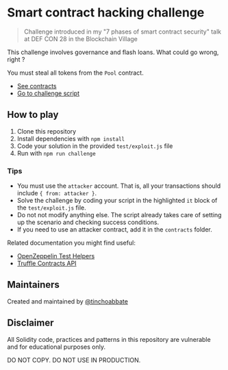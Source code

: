 # Smart contract hacking challenge

> Challenge introduced in my "7 phases of smart contract security" talk at DEF CON 28 in the Blockchain Village

This challenge involves governance and flash loans. What could go wrong, right ?

You must steal all tokens from the `Pool` contract.

- [See contracts](contracts/)
- [Go to challenge script](test/exploit.js)

## How to play

1. Clone this repository
2. Install dependencies with `npm install`
3. Code your solution in the provided `test/exploit.js` file
4. Run with `npm run challenge`

### Tips

- You must use the `attacker` account. That is, all your transactions should include `{ from: attacker }`.
- Solve the challenge by coding your script in the highlighted `it` block of the `test/exploit.js` file.
- Do not not modify anything else. The script already takes care of setting up the scenario and checking success conditions.
- If you need to use an attacker contract, add it in the `contracts` folder.

Related documentation you might find useful:

- [OpenZeppelin Test Helpers](https://docs.openzeppelin.com/test-helpers/0.5)
- [Truffle Contracts API](https://www.trufflesuite.com/docs/truffle/reference/contract-abstractions)

## Maintainers

Created and maintained by [@tinchoabbate](https://github.com/tinchoabbate)

## Disclaimer

All Solidity code, practices and patterns in this repository are vulnerable and for educational purposes only.

DO NOT COPY. DO NOT USE IN PRODUCTION.

